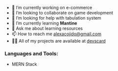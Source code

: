 <!--
<p> <img src="https://komarev.com/ghpvc/?username=sleepypillowz&label=Profile%20views&color=0e75b6&style=flat" alt="sleepypillowz" /> </p>
-->
- 🔭 I’m currently working on e-commerce
- 👯 I’m looking to collaborate on game development
- 🤝 I’m looking for help with tabulation system
- 🌱 I’m currently learning **Mantine**
- 💬 Ask me about learning resources
- 📫 How to reach me alexacojido@gmail.com
- 👨‍💻 All of my projects are available at <a href="https://alexacojido.netlify.app" target="_blank">devscard</a>

### Languages and Tools:
- MERN Stack
<!--
[![Harlok's WakaTime stats](https://github-readme-stats.vercel.app/api/wakatime?username=sleepypillowz)](https://github.com/anuraghazra/github-readme-stats)

![Anurag's GitHub stats](https://github-readme-stats.vercel.app/api?username=sleepypillowz&show_icons=true&theme=dracula)
-->
